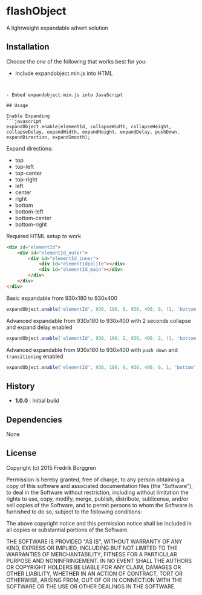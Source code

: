 # flashObject

A lightweight expandable advert solution

## Installation

Choose the *one* of the following that works best for you:

- Include expandobject.min.js into HTML
    ```html
<script type="text/javascript" src="expandobject.min.js"></script>
```

- Embed expandobject.min.js into JavaScript

## Usage

Enable Expanding
```javascript
expandObject.enable(elementId, collapseWidth, collapseHeight, collapseDelay, expandWidth, expandHeight, expandDelay, pushDown, expandDirection, expandSmooth);
```

Expand directions:

- top
- top-left
- top-center
- top-right
- left
- center
- right
- bottom
- bottom-left
- bottom-center
- bottom-right

Required HTML setup to work
```html
<div id="elementId">
    <div id="elementId_outer">
        <div id="elementId_inner">
            <div id="elementIdpolite"></div>
            <div id="elementId_main"></div>
        </div>
    </div>
</div>
```

Basic expandable from 930x180 to 930x400
```javascript
expandObject.enable('elementId', 930, 180, 0, 930, 400, 0, !1, 'bottom', !1);
```

Advanced expandable from 930x180 to 930x400 with 2 seconds collapse and expand delay enabled
```javascript
expandObject.enable('elementId', 930, 180, 2, 930, 400, 2, !1, 'bottom', !1);
```

Advanced expandable from 930x180 to 930x400 with `push down` and `transitioning` enabled
```javascript
expandObject.enable('elementId', 930, 180, 0, 930, 400, 0, 1, 'bottom', 1);
```

## History

* __1.0.0__ : Initial build

## Dependencies

None

## License

Copyright (c) 2015 Fredrik Borggren

Permission is hereby granted, free of charge, to any person obtaining a copy of this software and associated documentation files (the "Software"), to deal in the Software without restriction, including without limitation the rights to use, copy, modify, merge, publish, distribute, sublicense, and/or sell copies of the Software, and to permit persons to whom the Software is furnished to do so, subject to the following conditions:

The above copyright notice and this permission notice shall be included in all copies or substantial portions of the Software.

THE SOFTWARE IS PROVIDED "AS IS", WITHOUT WARRANTY OF ANY KIND, EXPRESS OR IMPLIED, INCLUDING BUT NOT LIMITED TO THE WARRANTIES OF MERCHANTABILITY, FITNESS FOR A PARTICULAR PURPOSE AND NONINFRINGEMENT. IN NO EVENT SHALL THE AUTHORS OR COPYRIGHT HOLDERS BE LIABLE FOR ANY CLAIM, DAMAGES OR OTHER LIABILITY, WHETHER IN AN ACTION OF CONTRACT, TORT OR OTHERWISE, ARISING FROM, OUT OF OR IN CONNECTION WITH THE SOFTWARE OR THE USE OR OTHER DEALINGS IN THE SOFTWARE.
